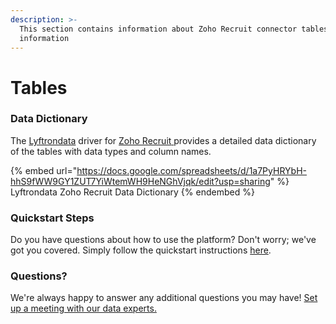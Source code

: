 ```yaml
---
description: >-
  This section contains information about Zoho Recruit connector tables
  information
---
```


# Tables

### Data Dictionary

The [Lyftrondata](https://www.lyftrondata.com/) driver for [Zoho Recruit](https://www.lyftrondata.com/integration/zoho-recruit/)[ ](https://www.lyftrondata.com/integration/zoho-recruit/)provides a detailed data dictionary of the tables with data types and column names.

{% embed url="https://docs.google.com/spreadsheets/d/1a7PyHRYbH-hhS9fWW9GY1ZUT7YiWtemWH9HeNGhVjqk/edit?usp=sharing" %}
Lyftrondata Zoho Recruit Data Dictionary
{% endembed %}

### Quickstart Steps

Do you have questions about how to use the platform? Don't worry; we've got you covered. Simply follow the quickstart instructions [here](../../../quickstart-steps.md).

### Questions? <a href="#questions" id="questions"></a>

We're always happy to answer any additional questions you may have! [Set up a meeting with our data experts.](https://www.lyftrondata.com/book-a-meeting/)
